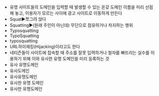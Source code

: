 ﻿-  유명 사이트들의 도메인을 입력할 때 발생할 수 있는 온갖 도메인 이름을 미리 선점해 놓고, 이용자가 모르는 사이에 광고 사이트로 이동하게 만든다
- Squat▶️쪼그려 앉다
- Squatting▶️(원래 주인이 아닌데) 무단으로 점유하거나 차지하는 행위
- Typosquatting
- TypoSquatting
- typosquatting
- URL하이재킹(Hijacking)이라고도 한다
- 네티즌들이 사이트에 접속할 때 주소를 잘못 입력하거나 철자를 빠뜨리는 실수를 이용하기 위해 이와 유사한 유명 도메인을 미리 등록하는 것
- 유사 유명도메인
- 유사도메인
- 유사유명도메인
- 유사한 유명 도메인
- 유사한 유명도메인
